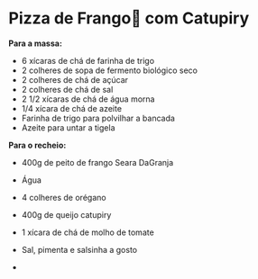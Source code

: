 # Pizza de Frango:chicken: com Catupiry



**Para a massa:**

- 6 xícaras de chá de farinha de trigo
- 2 colheres de sopa de fermento biológico seco
- 2 colheres de chá de açúcar
- 2 colheres de chá de sal
- 2 1/2 xícaras de chá de água morna
- 1/4 xícara de chá de azeite
- Farinha de trigo para polvilhar a bancada
- Azeite para untar a tigela

**Para o recheio:**

- 400g de peito de frango Seara DaGranja
- Água
- 4 colheres de orégano
- 400g de queijo catupiry
- 1 xícara de chá de molho de tomate
- Sal, pimenta e salsinha a gosto



- 







